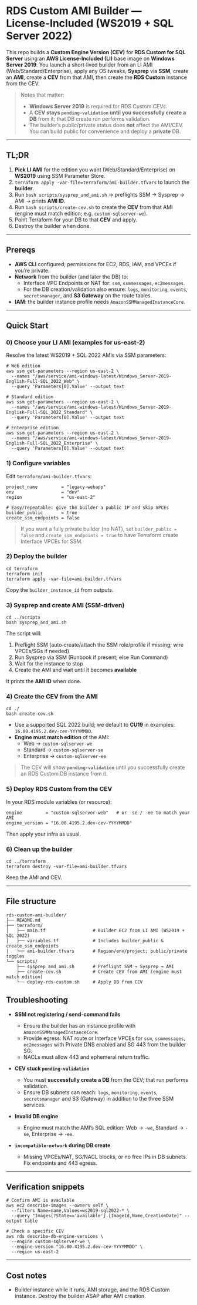 # RDS Custom AMI Builder — License‑Included (WS2019 + SQL Server 2022)

This repo builds a **Custom Engine Version (CEV)** for **RDS Custom for SQL Server** using an **AWS License‑Included (LI)** base image on **Windows Server 2019**. You launch a short‑lived builder from an LI AMI (Web/Standard/Enterprise), apply any OS tweaks, **Sysprep** via **SSM**, create an **AMI**, create a **CEV** from that AMI, then create the **RDS Custom** instance from the CEV.

> Notes that matter:
> - **Windows Server 2019** is required for RDS Custom CEVs.
> - A **CEV stays `pending-validation` until you successfully create a DB** from it; that DB create run performs validation.
> - The builder’s public/private status does **not** affect the AMI/CEV. You can build public for convenience and deploy a **private** DB.

---

## TL;DR
1. **Pick LI AMI** for the edition you want (Web/Standard/Enterprise) on **WS2019** using SSM Parameter Store.
2. `terraform apply -var-file=terraform/ami-builder.tfvars` to launch the **builder**.
3. Run `bash scripts/sysprep_and_ami.sh` → preflights SSM → Sysprep → AMI → prints **AMI ID**.
4. Run `bash scripts/create-cev.sh` to create the **CEV** from that AMI (engine must match edition; e.g. `custom-sqlserver-we`).
5. Point Terraform for your DB to that **CEV** and apply.
6. Destroy the builder when done.

---

## Prereqs

- **AWS CLI** configured; permissions for EC2, RDS, IAM, and VPCEs if you’re private.
- **Network** from the builder (and later the DB) to:
  - Interface VPC Endpoints or NAT for: `ssm`, `ssmmessages`, `ec2messages`.
  - For the DB creation/validation also ensure: `logs`, `monitoring`, `events`, `secretsmanager`, and **S3 Gateway** on the route tables.
- **IAM**: the builder instance profile needs `AmazonSSMManagedInstanceCore`.

---

## Quick Start

### 0) Choose your LI AMI (examples for us‑east‑2)
Resolve the latest WS2019 + SQL 2022 AMIs via SSM parameters:

```
# Web edition
aws ssm get-parameters --region us-east-2 \
  --names "/aws/service/ami-windows-latest/Windows_Server-2019-English-Full-SQL_2022_Web" \
  --query 'Parameters[0].Value' --output text

# Standard edition
aws ssm get-parameters --region us-east-2 \
  --names "/aws/service/ami-windows-latest/Windows_Server-2019-English-Full-SQL_2022_Standard" \
  --query 'Parameters[0].Value' --output text

# Enterprise edition
aws ssm get-parameters --region us-east-2 \
  --names "/aws/service/ami-windows-latest/Windows_Server-2019-English-Full-SQL_2022_Enterprise" \
  --query 'Parameters[0].Value' --output text
```

### 1) Configure variables
Edit `terraform/ami-builder.tfvars`:

```
project_name         = "legacy-webapp"
env                  = "dev"
region               = "us-east-2"

# Easy/repeatable: give the builder a public IP and skip VPCEs
builder_public       = true
create_ssm_endpoints = false
```

> If you want a fully private builder (no NAT), set `builder_public = false` and `create_ssm_endpoints = true` to have Terraform create Interface VPCEs for SSM.

### 2) Deploy the builder
```
cd terraform
terraform init
terraform apply -var-file=ami-builder.tfvars
```
Copy the `builder_instance_id` from outputs.

### 3) Sysprep and create AMI (SSM‑driven)
```
cd ../scripts
bash sysprep_and_ami.sh
```
The script will:
1) Preflight SSM (auto‑create/attach the SSM role/profile if missing; wire VPCEs/SGs if needed)
2) Run Sysprep via SSM (Runbook if present; else Run Command)
3) Wait for the instance to stop
4) Create the AMI and wait until it becomes **available**

It prints the **AMI ID** when done.

### 4) Create the CEV from the AMI
```
cd ./
bash create-cev.sh
```
- Use a supported SQL 2022 build; we default to **CU19** in examples: `16.00.4195.2.dev-cev-YYYYMMDD`.
- **Engine must match edition** of the AMI:
  - Web → `custom-sqlserver-we`
  - Standard → `custom-sqlserver-se`
  - Enterprise → `custom-sqlserver-ee`

> The CEV will show **`pending-validation`** until you successfully create an RDS Custom DB instance from it.

### 5) Deploy RDS Custom from the CEV
In your RDS module variables (or resource):
```
engine         = "custom-sqlserver-web"   # or -se / -ee to match your AMI
engine_version = "16.00.4195.2.dev-cev-YYYYMMDD"
```
Then apply your infra as usual.

### 6) Clean up the builder
```
cd ../terraform
terraform destroy -var-file=ami-builder.tfvars
```
Keep the AMI and CEV.

---

## File structure
```
rds-custom-ami-builder/
├── README.md
├── terraform/
│   ├── main.tf                  # Builder EC2 from LI AMI (WS2019 + SQL 2022)
│   ├── variables.tf             # Includes builder_public & create_ssm_endpoints
│   └── ami-builder.tfvars       # Region/env/project; public/private toggles
└── scripts/
    ├── sysprep_and_ami.sh       # Preflight SSM → Sysprep → AMI
    ├── create-cev.sh            # Create CEV from AMI (engine must match edition)
    └── deploy-rds-custom.sh     # Apply DB from CEV
```

## Troubleshooting

- **SSM not registering / send-command fails**
  - Ensure the builder has an instance profile with `AmazonSSMManagedInstanceCore`.
  - Provide egress: NAT route or Interface VPCEs for `ssm`, `ssmmessages`, `ec2messages` with Private DNS enabled and SG 443 from the builder SG.
  - NACLs must allow 443 and ephemeral return traffic.

- **CEV stuck `pending-validation`**
  - You must **successfully create a DB** from the CEV; that run performs validation.
  - Ensure DB subnets can reach: `logs`, `monitoring`, `events`, `secretsmanager` and S3 (Gateway) in addition to the three SSM services.

- **Invalid DB engine**
  - Engine must match the AMI’s SQL edition: Web → `-we`, Standard → `-se`, Enterprise → `-ee`.

- **`incompatible-network` during DB create**
  - Missing VPCEs/NAT, SG/NACL blocks, or no free IPs in DB subnets. Fix endpoints and 443 egress.

---

## Verification snippets

```
# Confirm AMI is available
aws ec2 describe-images --owners self \
  --filters Name=name,Values=ws2019-sql2022-* \
  --query "Images[?State=='available'].[ImageId,Name,CreationDate]" --output table

# Check a specific CEV
aws rds describe-db-engine-versions \
  --engine custom-sqlserver-we \
  --engine-version "16.00.4195.2.dev-cev-YYYYMMDD" \
  --region us-east-2
```

---

## Cost notes
- Builder instance while it runs, AMI storage, and the RDS Custom instance. Destroy the builder ASAP after AMI creation.
